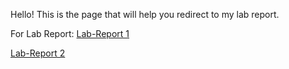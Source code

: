 
Hello! This is the page that will help you redirect to my lab report.  

For Lab Report:
[Lab-Report 1](https://github.com/kdaeve/cse15l-lab-reports/blob/main/Lab1%20Report.md)  

[Lab-Report 2](https://github.com/kdaeve/cse15l-lab-reports/blob/main/Lab%20Report%202.md)
